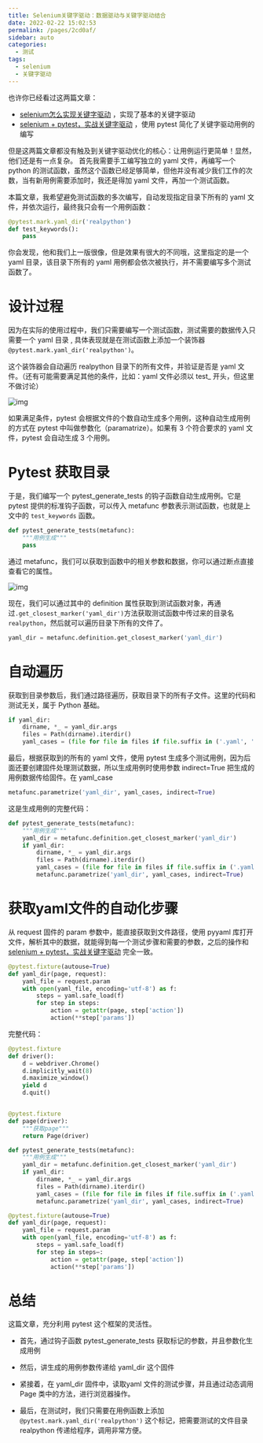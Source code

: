 ```yaml
---
title: Selenium关键字驱动：数据驱动与关键字驱动结合
date: 2022-02-22 15:02:53
permalink: /pages/2cd0af/
sidebar: auto
categories:
  - 测试
tags:
  - selenium
  - 关键字驱动
---
```

也许你已经看过这两篇文章：



- [selenium怎么实现关键字驱动](https://blog.csdn.net/looker53/article/details/122830444) ，实现了基本的关键字驱动
- [selenium + pytest，实战关键字驱动](https://blog.csdn.net/looker53/article/details/122831500) ，使用 pytest 简化了关键字驱动用例的编写



但是这两篇文章都没有触及到关键字驱动优化的核心：让用例运行更简单！显然，他们还是有一点复杂。 首先我需要手工编写独立的 yaml 文件，再编写一个 python 的测试函数，虽然这个函数已经足够简单，但他并没有减少我们工作的次数，当有新用例需要添加时，我还是得加 yaml 文件，再加一个测试函数。



本篇文章，我希望避免测试函数的多次编写，自动发现指定目录下所有的 yaml 文件，并依次运行，最终我只会有一个用例函数：



```python
@pytest.mark.yaml_dir('realpython')
def test_keywords():
	pass
```



你会发现，他和我们上一版很像，但是效果有很大的不同哦，这里指定的是一个 yaml 目录，该目录下所有的 yaml 用例都会依次被执行，并不需要编写多个测试函数了。



# 设计过程



因为在实际的使用过程中，我们只需要编写一个测试函数，测试需要的数据传入只需要一个 yaml 目录 , 具体表现就是在测试函数上添加一个装饰器 `@pytest.mark.yaml_dir('realpython')`。



这个装饰器会自动遍历 realpython 目录下的所有文件，并验证是否是 yaml 文件。（还有可能需要满足其他的条件，比如：yaml 文件必须以 test_ 开头，但这里不做讨论）



![img](https://yuztuchuang.oss-cn-beijing.aliyuncs.com/img/image-20220222205508121.png)



如果满足条件，pytest 会根据文件的个数自动生成多个用例，这种自动生成用例的方式在 pytest 中叫做参数化（paramatrize）。如果有 3 个符合要求的 yaml 文件，pytest 会自动生成 3 个用例。



# Pytest 获取目录



于是，我们编写一个 pytest_generate_tests 的钩子函数自动生成用例。它是 pytest 提供的标准钩子函数，可以传入 metafunc 参数表示测试函数，也就是上文中的 `test_keywords` 函数。



```python
def pytest_generate_tests(metafunc):
    """用例生成"""
    pass
```



通过 metafunc，我们可以获取到函数中的相关参数和数据，你可以通过断点直接查看它的属性。



![img](https://yuztuchuang.oss-cn-beijing.aliyuncs.com/img/image-20220222210739145.png)



现在，我们可以通过其中的 definition 属性获取到测试函数对象，再通过`.get_closest_marker('yaml_dir')`方法获取测试函数中传过来的目录名`realpython`，然后就可以遍历目录下所有的文件了。



```python
yaml_dir = metafunc.definition.get_closest_marker('yaml_dir')
```



# 自动遍历



获取到目录参数后，我们通过路径遍历，获取目录下的所有子文件。这里的代码和测试无关，属于 Python 基础。



```python
if yaml_dir:
    dirname, *_ = yaml_dir.args
    files = Path(dirname).iterdir()
    yaml_cases = (file for file in files if file.suffix in ('.yaml', '.yml'))
```



最后，根据获取到的所有的 yaml 文件，使用 pytest 生成多个测试用例，因为后面还要创建固件处理测试数据，所以生成用例时使用参数 indirect=True 把生成的用例数据传给固件。在 yaml_case



```python
metafunc.parametrize('yaml_dir', yaml_cases, indirect=True)
```



这是生成用例的完整代码：



```python
def pytest_generate_tests(metafunc):
    """用例生成"""
    yaml_dir = metafunc.definition.get_closest_marker('yaml_dir')
    if yaml_dir:
        dirname, *_ = yaml_dir.args
        files = Path(dirname).iterdir()
        yaml_cases = (file for file in files if file.suffix in ('.yaml', '.yml'))
        metafunc.parametrize('yaml_dir', yaml_cases, indirect=True)
```



# 获取yaml文件的自动化步骤



从 request 固件的 param 参数中，能直接获取到文件路径，使用 pyyaml 库打开文件，解析其中的数据，就能得到每一个测试步骤和需要的参数，之后的操作和 [selenium + pytest，实战关键字驱动](https://blog.csdn.net/looker53/article/details/122831500)  完全一致。



```python
@pytest.fixture(autouse=True)
def yaml_dir(page, request):
    yaml_file = request.param
    with open(yaml_file, encoding='utf-8') as f:
        steps = yaml.safe_load(f)
        for step in steps:
            action = getattr(page, step['action'])
            action(**step['params'])
```



完整代码：



```python
@pytest.fixture
def driver():
    d = webdriver.Chrome()
    d.implicitly_wait(8)
    d.maximize_window()
    yield d
    d.quit()


@pytest.fixture
def page(driver):
    """获取page"""
    return Page(driver)

def pytest_generate_tests(metafunc):
    """用例生成"""
    yaml_dir = metafunc.definition.get_closest_marker('yaml_dir')
    if yaml_dir:
        dirname, *_ = yaml_dir.args
        files = Path(dirname).iterdir()
        yaml_cases = (file for file in files if file.suffix in ('.yaml', '.yml'))
        metafunc.parametrize('yaml_dir', yaml_cases, indirect=True)

@pytest.fixture(autouse=True)
def yaml_dir(page, request):
    yaml_file = request.param
    with open(yaml_file, encoding='utf-8') as f:
        steps = yaml.safe_load(f)
        for step in steps—:
            action = getattr(page, step['action'])
            action(**step['params'])
```



# 总结



这篇文章，充分利用 pytest 这个框架的灵活性。



- 首先，通过钩子函数 pytest_generate_tests 获取标记的参数，并且参数化生成用例
- 然后，讲生成的用例参数传递给 yaml_dir 这个固件

- 紧接着，在 yaml_dir 固件中，读取yaml 文件的测试步骤，并且通过动态调用 Page 类中的方法，进行浏览器操作。
- 最后，在测试时，我们只需要在用例函数上添加 `@pytest.mark.yaml_dir('realpython')` 这个标记，把需要测试的文件目录 realpython 传递给程序，调用非常方便。